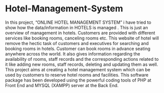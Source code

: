 # Hotel-Management-System
In this project, “ONLINE HOTEL MANAGEMENT SYSTEM” i have tried to show how the data/information in HOTELS is managed . This is just an overview of management in hotels. Customers are provided with different services like booking rooms, canceling rooms etc. This website of hotel will remove the hectic task of customers and executives for searching and booking rooms in hotels. Customer can book rooms in advance seating anywhere across the world. It also gives information regarding the availability of rooms, staff records and the corresponding actions related to it like adding new rooms, staff records, deleting and updating them as well.
This project aims at creating a hotel management system which can be used by customers to reserve hotel rooms and facilities. This software package has been developed using the powerful coding tools of PHP at Front End and MYSQL (XAMPP) server at the Back End.
